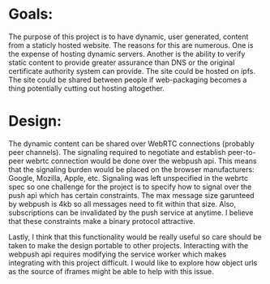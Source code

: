 # Goals:
The purpose of this project is to have dynamic, user generated, content from a staticly hosted website.  The reasons for this are numerous.  One is the expense of hosting dynamic servers.  Another is the ability to verify static content to provide greater assurance than DNS or the original certificate authority system can provide.  The site could be hosted on ipfs.  The site could be shared between people if web-packaging becomes a thing potentially cutting out hosting altogether.

# Design:
The dynamic content can be shared over WebRTC connections (probably peer channels).  The signaling required to negotiate and establish peer-to-peer webrtc connection would be done over the webpush api.  This means that the signaling burden would be placed on the browser manufacturers: Google, Mozilla, Apple, etc.  Signaling was left unspecified in the webrtc spec so one challenge for the project is to specify how to signal over the push api which has certain constraints.  The max message size garunteed by webpush is 4kb so all messages need to fit within that size.  Also, subscriptions can be invalidated by the push service at anytime.  I believe that these constraints make a binary protocol attractive.

Lastly, I think that this functionality would be really useful so care should be taken to make the design portable to other projects.  Interacting with the webpush api requires modifying the service worker which makes integrating with this project difficult.  I would like to explore how object urls as the source of iframes might be able to help with this issue.